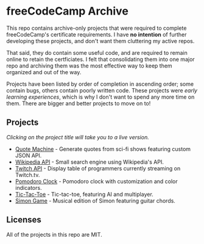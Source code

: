 # freeCodeCamp Archive
This repo contains archive-only projects that were required to complete freeCodeCamp's certificate requirements. I have **no intention** of further developing these projects, and don't want them cluttering my active repos.

That said, they do contain some useful code, and are required to remain online to retain the certficiates. I felt that consolidating them into one major repo and archiving them was the most effective way to keep them organized and out of the way.

Projects have been listed by order of completion in ascending order; some contain bugs, others contain poorly written code. These projects were *early learning experiences*, which is why I don't want to spend any more time on them. There are bigger and better projects to move on to!

## Projects
*Clicking on the project title will take you to a live version.*

* [Quote Machine](https://mdawsondev.github.io/fcc-archive/quote-machine/docs/index.html) - Generate quotes from sci-fi shows featuring custom JSON API.
* [Wikipedia API](https://mdawsondev.github.io/fcc-archive/wikipedia-api/docs/index.html) - Small search engine using Wikipedia's API.
* [Twitch API](https://mdawsondev.github.io/fcc-archive/twitch-api/docs/index.html) - Display table of programmers currently streaming on Twitch.tv.
* [Pomodoro Clock](https://mdawsondev.github.io/fcc-archive/pomodoro-clock/docs/index.html) - Pomodoro clock with customization and color indicators.
* [Tic-Tac-Toe](https://mdawsondev.github.io/fcc-archive/tic-tac-toe/docs/index.html) - Tic-tac-toe, featuring AI and multiplayer.
* [Simon Game](https://mdawsondev.github.io/fcc-archive/simon-game/docs/index.html) - Musical edition of Simon featuring guitar chords.


## Licenses
All of the projects in this repo are MIT.
